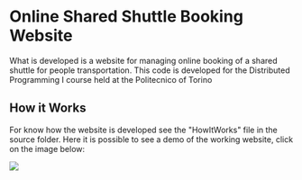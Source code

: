 # Online Shared Shuttle Booking Website
What is developed is a website for managing online booking of a shared shuttle for people transportation.
This code is developed for the Distributed Programming I course held at the Politecnico of Torino

## How it Works
For know how the website is developed see the "HowItWorks" file in the source folder.
Here it is possible to see a demo of the working website, click on the image below:

[![](https://i.imgur.com/dDCS5t7.jpg)](https://vimeo.com/316078774 "Shuttle Booking WebSite Tutorial")

